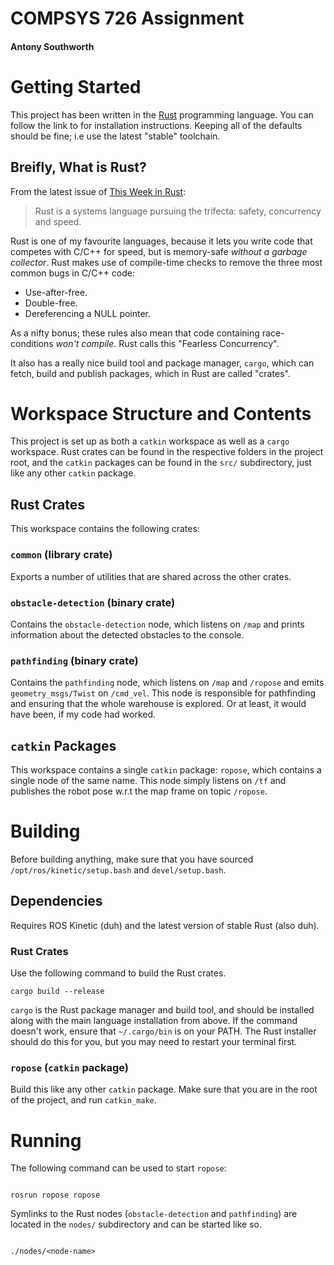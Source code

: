 # COMPSYS 726 Assignment

#### Antony Southworth

# Getting Started

This project has been written in the [Rust](https://www.rust-lang.org/en-US/)
programming language. You can follow the link to for installation instructions.
Keeping all of the defaults should be fine; i.e use the latest "stable"
toolchain.

## Breifly, What is Rust?

From the latest issue of [This Week in
Rust](https://this-week-in-rust.org/blog/2018/05/22/this-week-in-rust-235/):

> Rust is a systems language pursuing the trifecta: safety, concurrency and
> speed.

Rust is one of my favourite languages, because it lets you write code that
competes with C/C++ for speed, but is memory-safe *without a garbage collector*.
Rust makes use of compile-time checks to remove the three most common bugs in
C/C++ code:

* Use-after-free.
* Double-free.
* Dereferencing a NULL pointer.

As a nifty bonus; these rules also mean that code containing race-conditions
*won't compile*. Rust calls this "Fearless Concurrency".

It also has a really nice build tool and package manager, `cargo`, which can
fetch, build and publish packages, which in Rust are called "crates".


# Workspace Structure and Contents

This project is set up as both a `catkin` workspace as well as a `cargo`
workspace. Rust crates can be found in the respective folders in the project
root, and the `catkin` packages can be found in the `src/` subdirectory, just
like any other `catkin` package.


## Rust Crates

This workspace contains the following crates:

### `common` (library crate)

Exports a number of utilities that are shared across the other crates.


### `obstacle-detection` (binary crate)

Contains the `obstacle-detection` node, which listens on `/map` and prints
information about the detected obstacles to the console.


### `pathfinding` (binary crate)

Contains the `pathfinding` node, which listens on `/map` and `/ropose` and emits
`geometry_msgs/Twist` on `/cmd_vel`. This node is responsible for pathfinding
and ensuring that the whole warehouse is explored. Or at least, it would have
been, if my code had worked.


## `catkin` Packages

This workspace contains a single `catkin` package: `ropose`, which contains a
single node of the same name. This node simply listens on `/tf` and publishes
the robot pose w.r.t the map frame on topic `/ropose`.


# Building

Before building anything, make sure that you have sourced
`/opt/ros/kinetic/setup.bash` and `devel/setup.bash`.


## Dependencies

Requires ROS Kinetic (duh) and the latest version of stable Rust (also duh).


### Rust Crates

Use the following command to build the Rust crates.

```
cargo build --release
```

`cargo` is the Rust package manager and build tool, and should be installed
along with the main language installation from above. If the command doesn't
work, ensure that `~/.cargo/bin` is on your PATH. The Rust installer should do
this for you, but you may need to restart your terminal first.


### `ropose` (`catkin` package)

Build this like any other `catkin` package. Make sure that you are in the root
of the project, and run `catkin_make`.



# Running

The following command can be used to start `ropose`:

```

rosrun ropose ropose

```

Symlinks to the Rust nodes (`obstacle-detection` and `pathfinding`) are located
in the `nodes/` subdirectory and can be started like so.

```

./nodes/<node-name>

```

